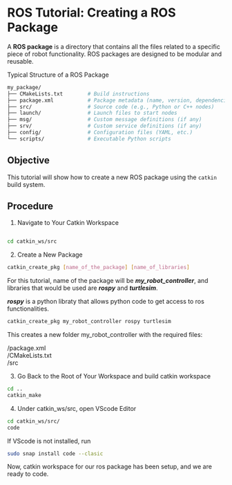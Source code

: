 # ROS Tutorial: Creating a ROS Package

A **ROS package** is a directory that contains all the files related to a specific piece of robot functionality. ROS packages are designed to be modular and reusable.

Typical Structure of a ROS Package
```bash
my_package/
├── CMakeLists.txt        # Build instructions
├── package.xml           # Package metadata (name, version, dependencies)
├── src/                  # Source code (e.g., Python or C++ nodes)
├── launch/               # Launch files to start nodes
├── msg/                  # Custom message definitions (if any)
├── srv/                  # Custom service definitions (if any)
├── config/               # Configuration files (YAML, etc.)
└── scripts/              # Executable Python scripts
```
## Objective
This tutorial will show how to create a new ROS package using the `catkin` build system.

## Procedure

1. Navigate to Your Catkin Workspace
```bash

cd catkin_ws/src
```

2. Create a New Package
```bash
catkin_create_pkg [name_of_the_package] [name_of_libraries]
```
For this tutorial, name of the package will be ***my_robot_controller***, and libraries that would be used are ***rospy*** and ***turtlesim***.

***rospy*** is a python libraty that allows python code to get access to ros functionalities.

```bash
catkin_create_pkg my_robot_controller rospy turtlesim
```


This creates a new folder my_robot_controller with the required files:

/package.xml<br/>
/CMakeLists.txt<br/>
/src<br/>


3. Go Back to the Root of Your Workspace and build catkin workspace

```bash
cd ..
catkin_make
```

4. Under catkin_ws/src, open VScode Editor

```bash
cd catkin_ws/src/
code
```

If VScode is not installed, run

```bash
sudo snap install code --clasic
```

Now, catkin workspace for our ros package has been setup, and we are ready to code.
